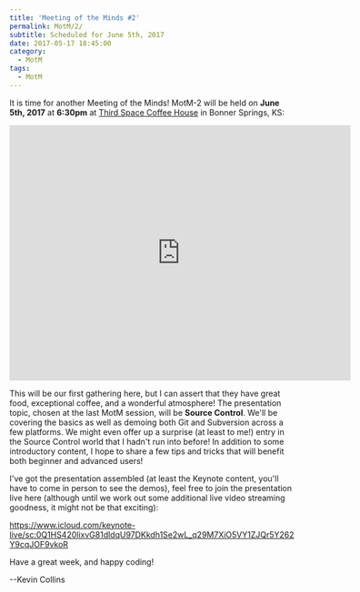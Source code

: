 ```yaml
---
title: 'Meeting of the Minds #2'
permalink: MotM/2/
subtitle: Scheduled for June 5th, 2017
date: 2017-05-17 18:45:00
category:
  - MotM
tags: 
  - MotM
---
```

It is time for another Meeting of the Minds!  MotM-2 will be held on **June 5th, 2017** at **6:30pm** at [Third Space Coffee House](http://www.thirdspacecoffeehouse.com) in Bonner Springs, KS:

<iframe src="https://www.google.com/maps/embed?pb=!1m18!1m12!1m3!1d3098.1937755187746!2d-94.88623368430397!3d39.056497979546336!2m3!1f0!2f0!3f0!3m2!1i1024!2i768!4f13.1!3m3!1m2!1s0x87c08ffcb912dbd1%3A0x805559ebce736d95!2s226+Oak+St%2C+Bonner+Springs%2C+KS+66012!5e0!3m2!1sen!2sus!4v1495064330926" width="600" height="450" frameborder="0" style="border:0" allowfullscreen></iframe>

This will be our first gathering here, but I can assert that they have great food, exceptional coffee, and a wonderful atmosphere!  The presentation topic, chosen at the last MotM session, will be **Source Control**.  We'll be covering the basics as well as demoing both Git and Subversion across a few platforms.  We might even offer up a surprise (at least to me!) entry in the Source Control world that I hadn't run into before!  In addition to some introductory content, I hope to share a few tips and tricks that will benefit both beginner and advanced users!  

I've got the presentation assembled (at least the Keynote content, you'll have to come in person to see the demos), feel free to join the presentation live here (although until we work out some additional live video streaming goodness, it might not be that exciting):

https://www.icloud.com/keynote-live/sc:0Q1HS420lixvG81dldqU97DKkdh1Se2wL_q29M7XiO5VY1ZJQr5Y262Y9cqJOF9vkoR

Have a great week, and happy coding!

--Kevin Collins